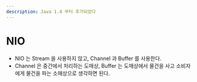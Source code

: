 ```yaml
---
description: Java 1.4 부터 추가되었다
---
```


# NIO

* NIO 는 Stream 을 사용하지 않고, Channel 과 Buffer 를 사용한다.
* Channel 은 중간에서 처리하는 도매상, Buffer 는 도매상에서 물건을 사고 소비자에게 물건을 파는 소매상으로 생각하면 된다.
